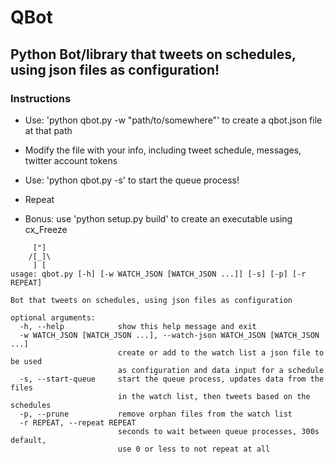# QBot
## Python Bot/library that tweets on schedules, using json files as configuration!

### Instructions

- Use: 'python qbot.py -w "path/to/somewhere"' to create a qbot.json file at that path
- Modify the file with your info, including tweet schedule, messages, twitter account tokens
- Use: 'python qbot.py -s' to start the queue process!
- Repeat

- Bonus: use 'python setup.py build' to create an executable using cx_Freeze

```
     ["]
    /[_]\
     ] [
usage: qbot.py [-h] [-w WATCH_JSON [WATCH_JSON ...]] [-s] [-p] [-r REPEAT]

Bot that tweets on schedules, using json files as configuration

optional arguments:
  -h, --help            show this help message and exit
  -w WATCH_JSON [WATCH_JSON ...], --watch-json WATCH_JSON [WATCH_JSON ...]
                        create or add to the watch list a json file to be used
                        as configuration and data input for a schedule
  -s, --start-queue     start the queue process, updates data from the files
                        in the watch list, then tweets based on the schedules
  -p, --prune           remove orphan files from the watch list
  -r REPEAT, --repeat REPEAT
                        seconds to wait between queue processes, 300s default,
                        use 0 or less to not repeat at all
```
